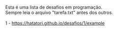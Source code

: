 Esta é uma lista de desafios em programação.
<Br>
Sempre leia o arquivo "tarefa.txt" antes dos outros.
<br><br>
1 - https://hatatori.github.io/desafios/1/example
